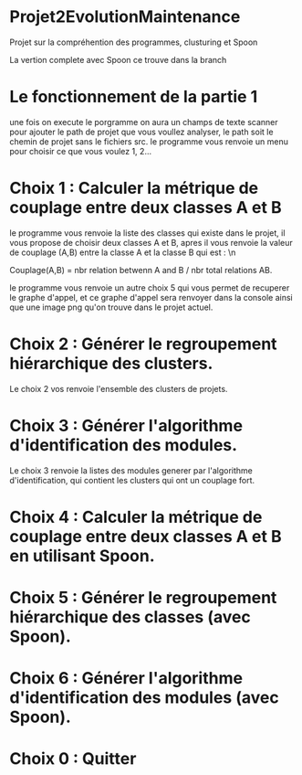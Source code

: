 # Projet2EvolutionMaintenance
Projet sur la compréhention des programmes, clusturing et Spoon

La vertion complete avec Spoon ce trouve dans la branch 

# Le fonctionnement de la partie 1 
une fois on execute le porgramme on aura un champs de texte scanner pour ajouter le path de projet que vous voullez analyser, le path soit le chemin de projet sans le fichiers src. 
le programme vous renvoie un menu pour choisir ce que vous voulez 1, 2... 

# Choix 1 : Calculer la métrique de couplage entre deux classes A et B 
le programme vous renvoie la liste des classes qui existe dans le projet, il vous propose de choisir deux classes A et B, apres il vous renvoie la valeur de couplage (A,B) entre la classe A et la classe B qui est :  \n

Couplage(A,B) = nbr relation betwenn A and B / nbr total relations AB.

le programme vous renvoie un autre choix 5 qui vous permet de recuperer le graphe d'appel, et ce graphe d'appel sera renvoyer dans la console ainsi que une image png qu'on trouve dans le projet actuel.

# Choix 2 : Générer le regroupement hiérarchique des clusters.

Le choix 2 vos renvoie l'ensemble des clusters de projets.

# Choix 3 : Générer l'algorithme d'identification des modules.
Le choix 3  renvoie la listes des modules generer par l'algorithme d'identification, qui contient les clusters qui ont un couplage fort.

# Choix 4 : Calculer la métrique de couplage entre deux classes A et B en utilisant Spoon.


# Choix 5 : Générer le regroupement hiérarchique des classes (avec Spoon).

# Choix 6 : Générer l'algorithme d'identification des modules (avec Spoon).

# Choix 0 : Quitter 







